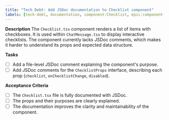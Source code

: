 ```yaml
---
title: "Tech Debt: Add JSDoc documentation to Checklist component"
labels: [tech-debt, documentation, component:Checklist, epic:component-library]
---
```


**Description**
The `Checklist.tsx` component renders a list of items with checkboxes. It is used within `ChatMessage.tsx` to display interactive checklists. The component currently lacks JSDoc comments, which makes it harder to understand its props and expected data structure.

**Tasks**
- [ ] Add a file-level JSDoc comment explaining the component's purpose.
- [ ] Add JSDoc comments for the `ChecklistProps` interface, describing each prop (`checklist`, `onChecklistChange`, `disabled`).

**Acceptance Criteria**
- [ ] The `Checklist.tsx` file is fully documented with JSDoc.
- [ ] The props and their purposes are clearly explained.
- [ ] The documentation improves the clarity and maintainability of the component.